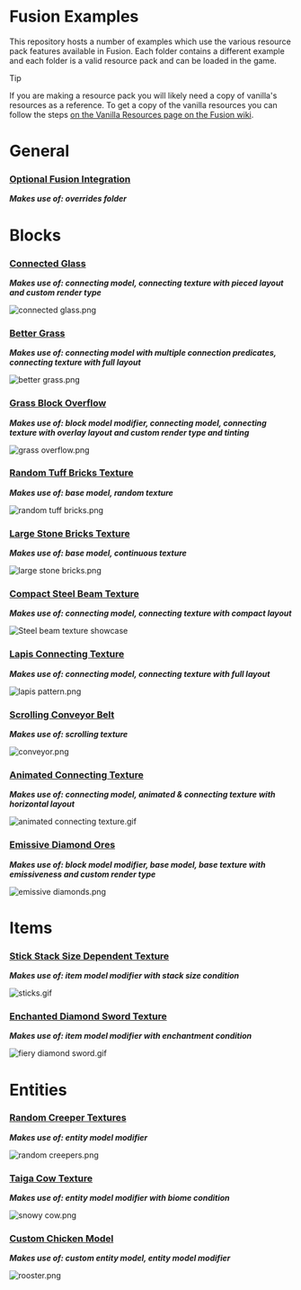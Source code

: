 # Fusion Examples
This repository hosts a number of examples which use the various resource pack features available in Fusion.
Each folder contains a different example and each folder is a valid resource pack and can be loaded in the game.

> [!TIP]  
> If you are making a resource pack you will likely need a copy of vanilla's resources as a reference.
> To get a copy of the vanilla resources you can follow the steps [on the Vanilla Resources page on the Fusion wiki](https://github.com/SuperMartijn642/Fusion/wiki/Vanilla-Resources).

# General
### [Optional Fusion Integration](Optional%20Fusion%20Integration)
***Makes use of: overrides folder***

# Blocks
### [Connected Glass](Pieced%20Layout%20Connected%20Glass)
***Makes use of: connecting model, connecting texture with pieced layout and custom render type***  

![connected glass.png](images/connected%20glass.png)

### [Better Grass](Better%20Grass)
***Makes use of: connecting model with multiple connection predicates, connecting texture with full layout***  

![better grass.png](images/better%20grass.png)

### [Grass Block Overflow](Grass%20Block%20Overflow)
***Makes use of: block model modifier, connecting model, connecting texture with overlay layout and custom render type and tinting***  

![grass overflow.png](images/grass%20overflow.png)

### [Random Tuff Bricks Texture](Random%20Tuff%20Bricks%20Texture)
***Makes use of: base model, random texture***  

![random tuff bricks.png](images/random%20tuff%20bricks.png)

### [Large Stone Bricks Texture](Continuous%20Texture%20Large%20Stone%20Bricks)
***Makes use of: base model, continuous texture***  

![large stone bricks.png](images/large%20stone%20bricks.png)

### [Compact Steel Beam Texture](Compact%20Layout%20Steel%20Beam)
***Makes use of: connecting model, connecting texture with compact layout***  

![Steel beam texture showcase](images/steel%20beam.gif)

### [Lapis Connecting Texture](Full%20Layout%20Lapis%20Connecting%20Texture)
***Makes use of: connecting model, connecting texture with full layout***  

![lapis pattern.png](images/lapis%20pattern.png)

### [Scrolling Conveyor Belt](Scrolling%20Texture%20Conveyor%20Belt)
***Makes use of: scrolling texture***  

![conveyor.png](images/conveyor.gif)

### [Animated Connecting Texture](Animated%20Connecting%20Texture)
***Makes use of: connecting model, animated & connecting texture with horizontal layout***  

![animated connecting texture.gif](images/animated%20connecting%20texture.gif)

### [Emissive Diamond Ores](Emissive%20Diamond%20Ores)
***Makes use of: block model modifier, base model, base texture with emissiveness and custom render type***  

![emissive diamonds.png](images/emissive%20diamonds.png)

# Items
### [Stick Stack Size Dependent Texture](Stick%20Stack%20Size%20Dependent%20Texture)
***Makes use of: item model modifier with stack size condition***  

![sticks.gif](images/sticks.gif)

### [Enchanted Diamond Sword Texture](Enchanted%20Diamond%20Sword%20Texture)
***Makes use of: item model modifier with enchantment condition***  

![fiery diamond sword.gif](images/fiery%20diamond%20sword.gif)

# Entities
### [Random Creeper Textures](Random%20Creeper%20Textures)
***Makes use of: entity model modifier***  

![random creepers.png](images/random%20creepers.png)

### [Taiga Cow Texture](Taiga%20Cow%20Texture)
***Makes use of: entity model modifier with biome condition***  

![snowy cow.png](images/snowy%20cow.png)

### [Custom Chicken Model](Custom%20Chicken%20Model)
***Makes use of: custom entity model, entity model modifier***  

![rooster.png](images/rooster.png)
